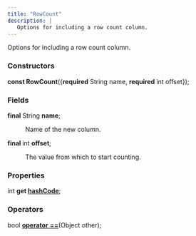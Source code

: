 ```yaml
---
title: "RowCount"
description: |
   Options for including a row count column.
---
```


 Options for including a row count column.

### Constructors
<dl>
<dt>

<span class="dart-code"><strong>const RowCount</strong>({<span class="nobr"><strong>required</strong> String name</span>, <span class="nobr"><strong>required</strong> int offset</span>});</span>
</dt>
</dl>

### Fields
<dl>
<dt>

<span class="dart-code"><strong>final </strong>String <strong>name</strong>;</span>
</dt>
<dd>

 Name of the new column.
</dd>
<dt>

<span class="dart-code"><strong>final </strong>int <strong>offset</strong>;</span>
</dt>
<dd>

 The value from which to start counting.
</dd>
</dl>

### Properties
<dl>
<dt>

<span class="dart-code">int <strong>get [hashCode](hashcode)</strong>;</span>
</dt>
</dl>

### Operators
<dl>
<dt>

<span class="dart-code">bool [<strong>operator</strong> <strong>==](op_eq)</strong>(<span class="nobr">Object other</span>);</span>
</dt>
</dl>



